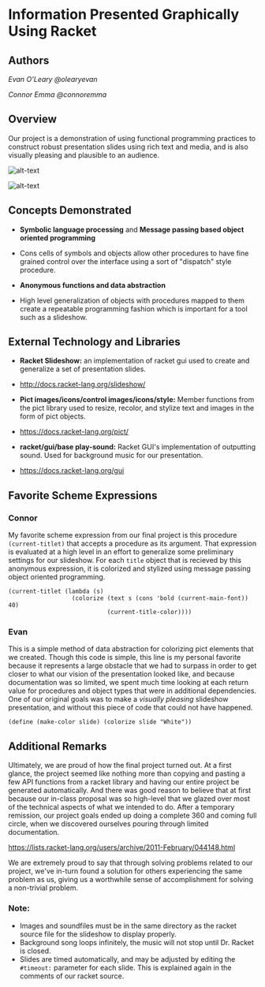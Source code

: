 # Information Presented Graphically Using Racket

## Authors

 *Evan O'Leary @olearyevan*
 
 *Connor Emma @connoremma*

## Overview
Our project is a demonstration of using functional programming practices to construct robust presentation slides using rich text and media, and is also visually pleasing and plausible to an audience. 

![alt-text](http://i.imgur.com/fcmqeNZ.png)

![alt-text](http://i.imgur.com/QPjiLFV.png)

## Concepts Demonstrated

  * **Symbolic language processing** and **Message passing based object oriented programming**
   - Cons cells of symbols and objects allow other procedures to have fine grained control over the interface using a sort of "dispatch" style procedure.
  * **Anonymous functions and data abstraction**
   - High level generalization of objects with procedures mapped to them create a repeatable programming fashion which is important for a tool such as a slideshow.

## External Technology and Libraries

  * **Racket Slideshow:** an implementation of racket gui used to create and generalize a set of presentation slides.
   - http://docs.racket-lang.org/slideshow/
  * **Pict images/icons/control images/icons/style:** Member functions from the pict library used to resize, recolor, and stylize text and images in the form of pict objects.
   - https://docs.racket-lang.org/pict/
  * **racket/gui/base play-sound:** Racket GUI's implementation of outputting sound. Used for background music for our presentation.
   - https://docs.racket-lang.org/gui

## Favorite Scheme Expressions

### Connor 

My favorite scheme expression from our final project is this procedure `(current-titlet)` that accepts a procedure as its argument. That expression is evaluated at a high level in an effort to generalize some preliminary settings for our slideshow. For each `title` object that is recieved by this anonymous expression, it is colorized and stylized using message passing object oriented programming.

```
(current-titlet (lambda (s)
                  (colorize (text s (cons 'bold (current-main-font)) 40)
                            (current-title-color))))
```
 
### Evan

This is a simple method of data abstraction for colorizing pict elements that we created. Though this code is simple, this line is my personal favorite because it represents a large obstacle that we had to surpass in order to get closer to what our vision of the presentation looked like, and because documentation was so limited, we spent much time looking at each return value for procedures and object types that were in additional dependencies. One of our original goals was to make a *visually pleasing* slideshow presentation, and without this piece of code that could not have happened. 

```
(define (make-color slide) (colorize slide "White"))
```

## Additional Remarks 

Ultimately, we are proud of how the final project turned out. At a first glance, the project seemed like nothing more than copying and pasting a few API functions from a racket library and having our entire project be generated automatically. And there was good reason to believe that at first because our in-class proposal was so high-level that we glazed over most of the technical aspects of what we intended to do. After a temporary remission, our project goals ended up doing a complete 360 and coming full circle, when we discovered ourselves pouring through limited documentation. 

https://lists.racket-lang.org/users/archive/2011-February/044148.html

We are extremely proud to say that through solving problems related to our project, we've in-turn found a solution for others experiencing the same problem as us, giving us a worthwhile sense of accomplishment for solving a non-trivial problem. 

### Note: 
  * Images and soundfiles must be in the same directory as the racket source file for the slideshow to display properly. 
  * Background song loops infinitely, the music will not stop until Dr. Racket is closed. 
  * Slides are timed automatically, and may be adjusted by editing the `#timeout:` parameter for each slide. This is explained again in the comments of our racket source. 
